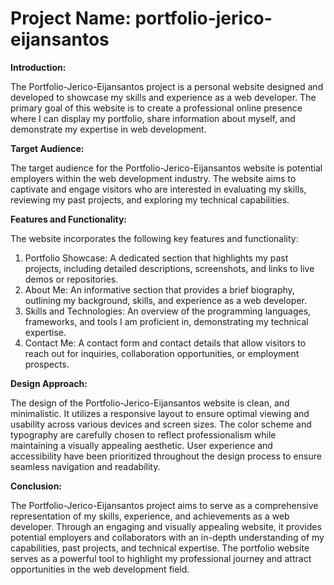 # Project Name: portfolio-jerico-eijansantos

**Introduction:**

The Portfolio-Jerico-Eijansantos project is a personal website designed and developed to showcase my skills and experience as a web developer. The primary goal of this website is to create a professional online presence where I can display my portfolio, share information about myself, and demonstrate my expertise in web development.

**Target Audience:**

The target audience for the Portfolio-Jerico-Eijansantos website is potential employers within the web development industry. The website aims to captivate and engage visitors who are interested in evaluating my skills, reviewing my past projects, and exploring my technical capabilities.

**Features and Functionality:**

The website incorporates the following key features and functionality:

1. Portfolio Showcase: A dedicated section that highlights my past projects, including detailed descriptions, screenshots, and links to live demos or repositories.
2. About Me: An informative section that provides a brief biography, outlining my background, skills, and experience as a web developer.
3. Skills and Technologies: An overview of the programming languages, frameworks, and tools I am proficient in, demonstrating my technical expertise.
4. Contact Me: A contact form and contact details that allow visitors to reach out for inquiries, collaboration opportunities, or employment prospects.

**Design Approach:**

The design of the Portfolio-Jerico-Eijansantos website is clean, and minimalistic. It utilizes a responsive layout to ensure optimal viewing and usability across various devices and screen sizes. The color scheme and typography are carefully chosen to reflect professionalism while maintaining a visually appealing aesthetic. User experience and accessibility have been prioritized throughout the design process to ensure seamless navigation and readability.

**Conclusion:**

The Portfolio-Jerico-Eijansantos project aims to serve as a comprehensive representation of my skills, experience, and achievements as a web developer. Through an engaging and visually appealing website, it provides potential employers and collaborators with an in-depth understanding of my capabilities, past projects, and technical expertise. The portfolio website serves as a powerful tool to highlight my professional journey and attract opportunities in the web development field.